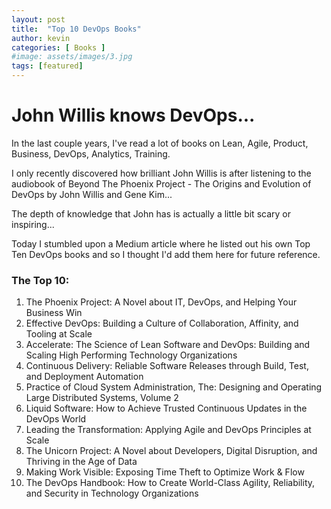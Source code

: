 ```yaml
---
layout: post
title:  "Top 10 DevOps Books"
author: kevin
categories: [ Books ]
#image: assets/images/3.jpg
tags: [featured]
---
```


# John Willis knows DevOps...

In the last couple years, I've read a lot of books on Lean, Agile, Product, Business, DevOps, Analytics, Training.

I only recently discovered how brilliant John Willis is after listening to the audiobook of Beyond The Phoenix Project - The Origins and Evolution of DevOps by John Willis and Gene Kim...

The depth of knowledge that John has is actually a little bit scary or inspiring...

Today I stumbled upon a Medium article where he listed out his own Top Ten DevOps books and so I thought I'd add them here for future reference.

### The Top 10:

1. The Phoenix Project: A Novel about IT, DevOps, and Helping Your Business Win
2. Effective DevOps: Building a Culture of Collaboration, Affinity, and Tooling at Scale
3. Accelerate: The Science of Lean Software and DevOps: Building and Scaling High Performing Technology Organizations
4. Continuous Delivery: Reliable Software Releases through Build, Test, and Deployment Automation
5. Practice of Cloud System Administration, The: Designing and Operating Large Distributed Systems, Volume 2
6. Liquid Software: How to Achieve Trusted Continuous Updates in the DevOps World
7. Leading the Transformation: Applying Agile and DevOps Principles at Scale
8. The Unicorn Project: A Novel about Developers, Digital Disruption, and Thriving in the Age of Data
9. Making Work Visible: Exposing Time Theft to Optimize Work & Flow
10. The DevOps Handbook: How to Create World-Class Agility, Reliability, and Security in Technology Organizations

